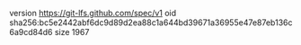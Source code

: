 version https://git-lfs.github.com/spec/v1
oid sha256:bc5e2442abf6dc9d89d2ea88c1a644bd39671a36955e47e87eb136c6a9cd84d6
size 1967
